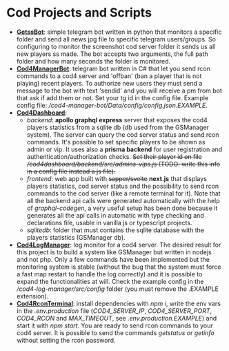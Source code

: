 # Cod Projects and Scripts

- **[GetssBot](/getssbot)**: simple telegram bot written in python that monitors a specific folder and send all news jpg file to specific telegram users/groups. So configuring to monitor the screenshot cod server folder it sends us all new players ss made. The bot accepts two arguments, the full path folder and how many seconds the folder is monitored.
- **[Cod4ManagerBot](/cod4-manager-bot)**: telegram bot written in C# that let you send rcon commands to a cod4 server and 'offban' (ban a player that is not playing) recent players. To authorize new users they must send a message to the bot with text 'sendid' and you will receive a pm from bot that ask if add them or not. Set your tg id in the config file. Example config file: */cod4-manager-bot/Data/config/config.json.EXAMPLE*.
- **[Cod4Dashboard](/cod4dashboard)**:
  - *backend*: **apollo graphql express** server that exposes the cod4 players statistics from a sqlite db (db used from the GSManager system). The server can query the cod server status and send rcon commands. It's possible to set specific players to be shown as admin or vip. It uses also a **prisma backend** for user registration and authentication/authorization checks. ~~Set their player id on file */cod4dashboard/backend/src/admins-vips.js* (TODO: write this info in a config file instead a js file).~~
  - *frontend*: web app built with ~~sapper/svelte~~ **next.js** that displays players statistics, cod server status and the possibility to send rcon commands to the cod server (like a remote terminal for it). Note that all the backend api calls were generated automatically with the help of *graphql-codegen*, a very useful setup has been done because it generates all the api calls in automatic with type checking and declarations file, usable in vanilla js or typescript projects.
  - *sqlitedb*: folder that must contains the sqlite database with the players statistics (GSManager db).
- **[Cod4LogManager](/cod4-log-manager)**: log monitor for a cod4 server. The desired result for this project is to build a system like GSManager but written in nodejs and not php. Only a few commands have been implemented but the monitoring system is stable (without the bug that the system must force a fast map restart to handle the log correctly) and it is possible to expand the functionalities at will. Check the example config in the */cod4-log-manager/src/config* folder (you must remove the .EXAMPLE extension).
- **[Cod4RconTerminal](/cod4-rcon-terminal)**: install dependencies with *npm i*, write the env vars in the *.env.production* file (*COD4_SERVER_IP*, *COD4_SERVER_PORT*, *COD4_RCON* and *MAX_TIMEOUT*, see *.env.production.EXAMPLE*) and start it with *npm start*. You are ready to send rcon commands to your cod4 server. It is possible to send the commands *getstatus* or *getinfo* without setting the rcon password. 